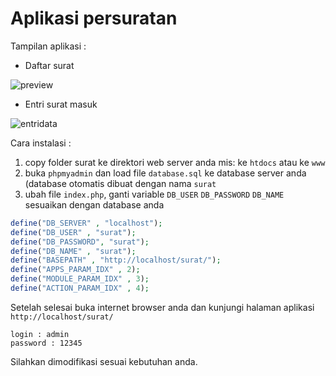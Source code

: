 # Aplikasi persuratan

Tampilan aplikasi :

- Daftar surat

![preview](https://github.com/agussudarmanto/surat/blob/master/preview.jpg)

- Entri surat masuk

![entridata](https://github.com/agussudarmanto/surat/blob/master/entridata.jpg)

Cara instalasi :

1. copy folder surat ke direktori web server anda mis: ke `htdocs` atau ke `www`
2. buka `phpmyadmin` dan load file `database.sql` ke database server anda (database otomatis dibuat dengan nama `surat`
3. ubah file `index.php`, ganti variable `DB_USER` `DB_PASSWORD` `DB_NAME` sesuaikan dengan database anda
```php
define("DB_SERVER" , "localhost");
define("DB_USER" , "surat");
define("DB_PASSWORD", "surat");
define("DB_NAME" , "surat");
define("BASEPATH" , "http://localhost/surat/");
define("APPS_PARAM_IDX" , 2);
define("MODULE_PARAM_IDX" , 3);
define("ACTION_PARAM_IDX" , 4);
```

Setelah selesai buka internet browser anda dan kunjungi halaman aplikasi `http://localhost/surat/`
```
login : admin
password : 12345
```
Silahkan dimodifikasi sesuai kebutuhan anda.